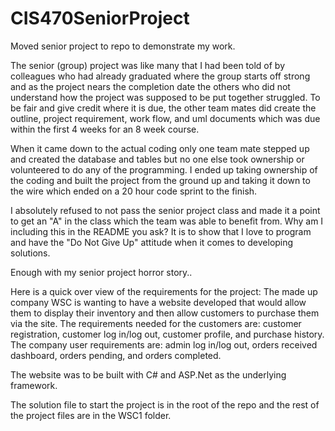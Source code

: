 # CIS470SeniorProject

Moved senior project to repo to demonstrate my work. 

The senior (group) project was like many that I had been told of by colleagues who had already graduated where the group starts off strong and as the project nears the completion date the others who did not understand how the project was supposed to be put together struggled. To be fair and give credit where it is due, the other team mates did create the outline, project requirement, work flow, and uml documents which was due within the first 4 weeks for an 8 week course. 

When it came down to the actual coding only one team mate stepped up and created the database and tables but no one else took ownership or volunteered to do any of the programming. I ended up taking ownership of the coding and built the project from the ground up and taking it down to the wire which ended on a 20 hour code sprint to the finish.

I absolutely refused to not pass the senior project class and made it a point to get an "A" in the class which the team was able to benefit from. Why am I including this in the README you ask? It is to show that I love to program and have the "Do Not Give Up" attitude when it comes to developing solutions.

Enough with my senior project horror story..

Here is a quick over view of the requirements for the project:
The made up company WSC is wanting to have a website developed that would allow them to display their inventory and then allow customers to purchase them via the site. The requirements needed for the customers are: customer registration, customer log in/log out, customer profile, and purchase history. The company user requirements are:  admin log in/log out, orders received dashboard, orders pending, and orders completed.

The website was to be built with C# and ASP.Net as the underlying framework.

The solution file to start the project is in the root of the repo and the rest of the project files are in the WSC1 folder.
